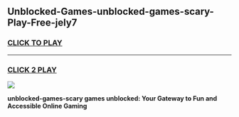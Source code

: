 
## Unblocked-Games-unblocked-games-scary-Play-Free-jely7
<h3>
<a href="https://premium76.site?title=unblocked-games-scary&ref=20A">CLICK TO PLAY</a></h3>
<hr>

<h3>
<a href="https://premium76.site?title=unblocked-games-scary&ref=20A">CLICK 2 PLAY</a>
  
</h3>

<a href="https://premium76.site?title=unblocked-games-scary&ref=20A"><img src="https://clearcache.store/games.png"></a>


**unblocked-games-scary games unblocked: Your Gateway to Fun and Accessible Online Gaming**

